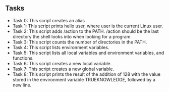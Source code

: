  ## Tasks

- Task 0: This script creates an alias
- Task 1: This script prints hello user, where user is the current Linux user.
- Task 2: This script adds /action to the PATH. /action should be the last directory the shell looks into when looking for a program.
- Task 3: This script counts the number of directories in the PATH.
- Task 4: This script lists environment variables.
- Task 5: This script lists all local variables and environment variables, and functions.
- Task 6: This script creates a new local variable.
- Task 7: This script creates a new global variable.
- Task 8: This script prints the result of the addition of 128 with the value stored in the environment variable TRUEKNOWLEDGE, followed by a new line.
